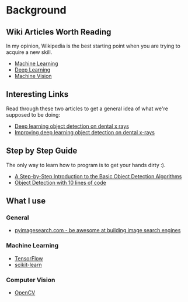 # Background

## Wiki Articles Worth Reading
In my opinion, Wikipedia is the best starting point when you are trying to acquire a new skill.
- [Machine Learning](https://en.wikipedia.org/wiki/Machine_learning)
- [Deep Learning](https://en.wikipedia.org/wiki/Deep_learning)
- [Machine Vision](https://en.wikipedia.org/wiki/Machine_vision)


## Interesting Links
Read through these two articles to get a general idea of what we're supposed to be doing:
- [Deep learning object detection on dental x rays](https://medium.com/@clemkoa/deep-learning-object-detection-on-dental-x-rays-8211e48e520b)
- [Improving deep learning object detection on dental x-rays](https://medium.com/@clemkoa/deep-learning-on-dental-x-rays-part-2-fbee8382ffc3)


## Step by Step Guide
The only way to learn how to program is to get your hands dirty :).

- [A Step-by-Step Introduction to the Basic Object Detection Algorithms](https://www.analyticsvidhya.com/blog/2018/10/a-step-by-step-introduction-to-the-basic-object-detection-algorithms-part-1/)
- [Object Detection with 10 lines of code](https://towardsdatascience.com/object-detection-with-10-lines-of-code-d6cb4d86f606)


## What I use

### General
- [pyimagesearch.com - be awesome at building image search engines](https://www.pyimagesearch.com) 

### Machine Learning
- [TensorFlow](https://www.tensorflow.org)
- [scikit-learn](https://scikit-learn.org/)

### Computer Vision
- [OpenCV](https://opencv.org)